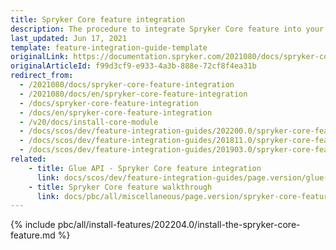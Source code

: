```yaml
---
title: Spryker Core feature integration
description: The procedure to integrate Spryker Core feature into your project.
last_updated: Jun 17, 2021
template: feature-integration-guide-template
originalLink: https://documentation.spryker.com/2021080/docs/spryker-core-feature-integration
originalArticleId: f99d3cf9-e933-4a3b-888e-72cf8f4ea31b
redirect_from:
  - /2021080/docs/spryker-core-feature-integration
  - /2021080/docs/en/spryker-core-feature-integration
  - /docs/spryker-core-feature-integration
  - /docs/en/spryker-core-feature-integration
  - /v20/docs/install-core-module
  - /docs/scos/dev/feature-integration-guides/202200.0/spryker-core-feature-integration.html
  - /docs/scos/dev/feature-integration-guides/201811.0/spryker-core-feature-integration.html
  - /docs/scos/dev/feature-integration-guides/201903.0/spryker-core-feature-integration.html
related:
    - title: Glue API - Spryker Core feature integration
      link: docs/scos/dev/feature-integration-guides/page.version/glue-api/glue-api-spryker-core-feature-integration.html
    - title: Spryker Core feature walkthrough
      link: docs/pbc/all/miscellaneous/page.version/spryker-core-feature-overview/spryker-core-feature-overview.html
---
```


{% include pbc/all/install-features/202204.0/install-the-spryker-core-feature.md %} <!-- To edit, see /_includes/pbc/all/install-features/202204.0/install-the-spryker-core-feature.md -->
